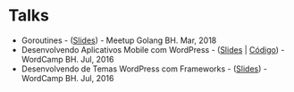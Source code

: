 # Talks
- Goroutines - ([Slides](https://talks.godoc.org/github.com/rodrigo-brito/talks/2018-04-goroutines/talk.slide#1)) - Meetup Golang BH. Mar, 2018
- Desenvolvendo Aplicativos Mobile com WordPress - ([Slides](https://slides.com/rodrigo73/mobile-wordpress) | [Código](https://github.com/rodrigo-brito/blog-app-wp-api)) - WordCamp BH. Jul, 2016 
- Desenvolvendo de Temas WordPress com Frameworks - ([Slides](https://slides.com/rodrigo73/desenvolvimento-temas)) - WordCamp BH. Jul, 2016 
